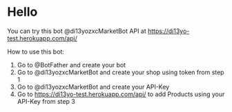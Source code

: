 # Hello
You can try this bot @di13yozxcMarketBot
API at https://di13yo-test.herokuapp.com/api/

How to use this bot:
1) Go to @BotFather and create your bot
2) Go to @di13yozxcMarketBot and create your shop using token from step 1
3) Go to @di13yozxcMarketBot and create your API-Key
4) Go to https://di13yo-test.herokuapp.com/api/ to add Products using your API-Key from step 3
